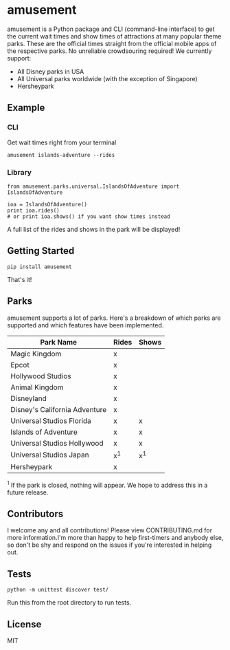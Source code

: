 # amusement

amusement is a Python package and CLI (command-line interface) to get the current wait times and show times of attractions at many popular theme parks. These are the official times straight from the official mobile apps of the respective parks. No unreliable crowdsouring required! We currently support:

* All Disney parks in USA
* All Universal parks worldwide (with the exception of Singapore)
* Hersheypark

## Example
### CLI
Get wait times right from your terminal
```
amusement islands-adventure --rides
```

### Library
```
from amusement.parks.universal.IslandsOfAdventure import IslandsOfAdventure

ioa = IslandsOfAdventure()
print ioa.rides()
# or print ioa.shows() if you want show times instead
```
A full list of the rides and shows in the park will be displayed!

## Getting Started
```
pip install amusement
```
That's it!

## Parks
amusement supports a lot of parks. Here's a breakdown of which parks are supported and which features have been implemented.

| Park Name                     | Rides       | Shows       |
| ------------------------------|-------------|-------------|
| Magic Kingdom                 |x            |             |
| Epcot                         |x            |             |
| Hollywood Studios             |x            |             |
| Animal Kingdom                |x            |             |
| Disneyland                    |x            |             |
| Disney's California Adventure |x            |             |
| Universal Studios Florida     |x            |x            |
| Islands of Adventure          |x            |x            |
| Universal Studios Hollywood   |x            |x            |
| Universal Studios Japan       |x<sup>1</sup>|x<sup>1</sup>|
| Hersheypark                   |x            |             |

<sup>1</sup> If the park is closed, nothing will appear. We hope to address this in a future release.

## Contributors
I welcome any and all contributions! Please view CONTRIBUTING.md for more information.I'm more than happy to help first-timers and anybody else, so don't be shy and respond on the issues if you're interested in helping out.
 
## Tests
```
python -m unittest discover test/
```
Run this from the root directory to run tests.

## License
MIT
